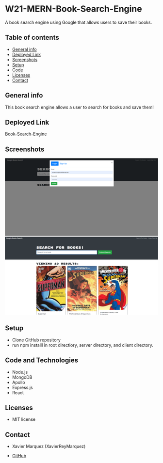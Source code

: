 # W21-MERN-Book-Search-Engine

A book search engine using Google that allows users to save their books.

## Table of contents

- [General info](#general-info)
- [Deployed Link](#deployed_link)
- [Screenshots](#screenshots)
- [Setup](#setup)
- [Code](#code)
- [Licenses](#licenses)
- [Contact](#contact)

## General info

This book search engine allows a user to search for books and save them!

## Deployed Link

[Book-Search-Engine]()

## Screenshots

![Book-Search-Login](./client/src/assets/images/login.PNG)
![Book-Search](./client/src/assets/images/Capture.PNG)

## Setup

- Clone GitHub repository
- run npm installl in root directiory, server directory, and client directory.

## Code and Technologies

- Node.js
- MongoDB
- Apollo
- Express.js
- React

## Licenses

- MIT license

## Contact

- Xavier Marquez (XavierReyMarquez)

- [GitHub](https://github.com/XavierReyMarquez)
